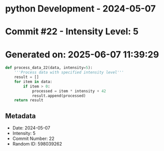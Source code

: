 ﻿# python Development - 2024-05-07
# Commit #22 - Intensity Level: 5
# Generated on: 2025-06-07 11:39:29
```python
def process_data_22(data, intensity=5):
    '''Process data with specified intensity level'''
    result = []
    for item in data:
        if item > 0:
            processed = item * intensity + 42
            result.append(processed)
    return result
```
## Metadata
- Date: 2024-05-07
- Intensity: 5
- Commit Number: 22
- Random ID: 598039262
